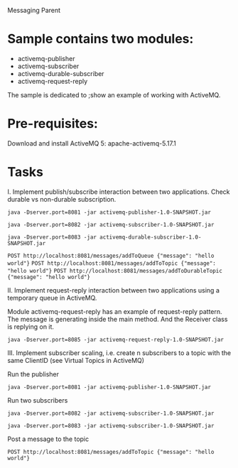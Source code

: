 Messaging Parent

# Sample contains two modules:
- activemq-publisher
- activemq-subscriber
- activemq-durable-subscriber
- activemq-request-reply

The sample is dedicated to ;show an example of working with ActiveMQ.

# Pre-requisites:
 Download and install ActiveMQ 5: apache-activemq-5.17.1

# Tasks
I. Implement publish/subscribe interaction between two applications. Check durable vs non-durable subscription.

`java -Dserver.port=8081 -jar activemq-publisher-1.0-SNAPSHOT.jar`

`java -Dserver.port=8082 -jar activemq-subscriber-1.0-SNAPSHOT.jar`

`java -Dserver.port=8083 -jar activemq-durable-subscriber-1.0-SNAPSHOT.jar`

`POST http://localhost:8081/messages/addToQueue {"message": "hello world"}`
`POST http://localhost:8081/messages/addToTopic {"message": "hello world"}`
`POST http://localhost:8081/messages/addToDurableTopic {"message": "hello world"}`

II. Implement request-reply interaction between two applications using a temporary queue in ActiveMQ.

Module activemq-request-reply has an example of request-reply pattern.
The message is generating inside the main method. And the Receiver class is replying on it.

`java -Dserver.port=8085 -jar activemq-request-reply-1.0-SNAPSHOT.jar`

III. Implement subscriber scaling, i.e. create n subscribers to a topic with the same ClientID (see Virtual Topics in ActiveMQ)

Run the publisher

`java -Dserver.port=8081 -jar activemq-publisher-1.0-SNAPSHOT.jar`

Run two subscribers

`java -Dserver.port=8082 -jar activemq-subscriber-1.0-SNAPSHOT.jar`

`java -Dserver.port=8083 -jar activemq-subscriber-1.0-SNAPSHOT.jar`

Post a message to the topic

`POST http://localhost:8081/messages/addToTopic {"message": "hello world"}`